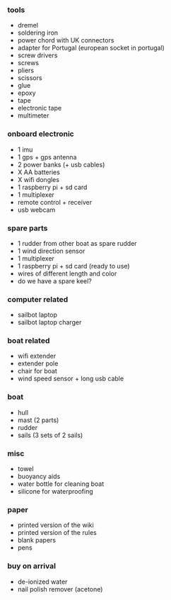 ### tools
- dremel
- soldering iron
- power chord with UK connectors
- adapter for Portugal (european socket in portugal)
- screw drivers
- screws
- pliers
- scissors 
- glue
- epoxy
- tape
- electronic tape
- multimeter


### onboard electronic
- 1 imu
- 1 gps + gps antenna
- 2 power banks (+ usb cables)
- X AA batteries
- X wifi dongles
- 1 raspberry pi + sd card
- 1 multiplexer
- remote control + receiver
- usb webcam


### spare parts
- 1 rudder from other boat as spare rudder
- 1 wind direction sensor
- 1 multiplexer
- 1 raspberry pi + sd card (ready to use)
- wires of different length and color
- do we have a spare keel?


### computer related
- sailbot laptop
- sailbot laptop charger
 

### boat related
- wifi extender
- extender pole
- chair for boat
- wind speed sensor + long usb cable


### boat
- hull
- mast (2 parts)
- rudder
- sails (3 sets of 2 sails)


### misc
- towel
- buoyancy aids
- water bottle for cleaning boat
- silicone for waterproofing


### paper
- printed version of the wiki
- printed version of the rules
- blank papers
- pens


### buy on arrival
- de-ionized water
- nail polish remover (acetone)
